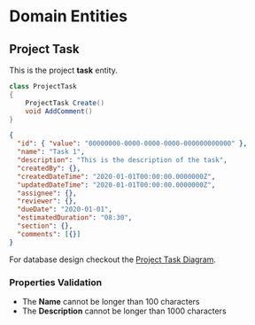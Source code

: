 # Domain Entities

## Project Task

This is the project **task** entity.

```csharp
class ProjectTask
{
    ProjectTask Create()
    void AddComment()
}
```

```json
{
  "id": { "value": "00000000-0000-0000-0000-000000000000" },
  "name": "Task 1",
  "description": "This is the description of the task",
  "createdBy": {},
  "createdDateTime": "2020-01-01T00:00:00.0000000Z",
  "updatedDateTime": "2020-01-01T00:00:00.0000000Z",
  "assignee": {},
  "reviewer": {},
  "dueDate": "2020-01-01",
  "estimatedDuration": "08:30",
  "section": {},
  "comments": [{}]
}
```

For database design checkout the [Project Task Diagram](../../diagrams/entities/project/Diagram.ProjectTask.md).

### Properties Validation

- The **Name** cannot be longer than 100 characters
- The **Description** cannot be longer than 1000 characters
